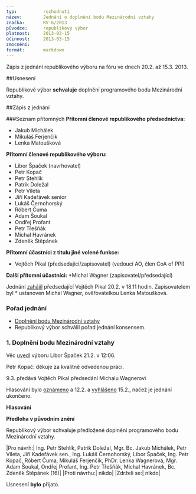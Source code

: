 ```yaml
---
typ:          rozhodnutí
název:        Jednání o doplnění bodu Mezinárodní vztahy
značka:       RV 6/2013
původce:      republikový výbor
platnost:     2013-03-15
účinnost:     2013-03-15
zmocnění:     
formát:       markdown
---
```


Zápis z jednání republikového výboru na fóru ve dnech 20.2. až 15.3. 2013.

##Usnesení

Republikové výbor **schvaluje** doplnění programového bodu Mezinárodní vztahy.

##Zápis z jednání

###Seznam přítomných
**Přítomní členové republikového předsednictva:**

* Jakub Michálek
* Mikuláš Ferjenčík
* Lenka Matoušková

**Přítomní členové republikového výboru:**

* Libor Špaček (navrhovatel)
* Petr Kopač
* Petr Stehlík
* Patrik Doležal
* Petr Vileta
* Jiří Kadeřávek senior
* Lukáš Černohorský
* Róbert Čuma
* Adam Šoukal
* Ondřej Profant
* Petr Třešňák
* Michal Havránek
* Zdeněk Štěpánek

**Přítomní účastníci z titulu jiné volené funkce:**

* Vojtěch Pikal (předsedající/zapisovatel) (vedoucí AO, člen CoA of PPI)

**Další přítomní účastníci:**
*Michal Wagner (zapisovatel/předsedající)

Jednání [zahájil](https://forum.pirati.cz/republikovy-vybor-f248/rv-6-2013-doplneni-bodu-mezinarodni-vztahy-t15837.html#p198199) předsedající Vojtěch Pikal 20.2. v 18.11 hodin. Zapisovatelem byl * ustanoven Michal Wagner, ověřovatelkou Lenka Matoušková.

### Pořad jednání

* [Doplnění bodu Mezinárodní vztahy](http://www.pirati.cz/rv/6_2013#doplneni_bodu_mezinarodni_vztahy)
* Republikový výbor schválil pořad jednání konsensem.

### 1. Doplnění bodu Mezinárodní vztahy
Věc [uvedl](https://forum.pirati.cz/republikovy-vybor-f248/rv-6-2013-doplneni-bodu-mezinarodni-vztahy-t15837.html#p198344) výboru Libor Špaček 21.2. v 12:06.

Petr Kopač: děkuje za kvalitně odvedenou práci.

9.3. předává Vojtěch Pikal předsedání Michalu Wagnerovi

Hlasování bylo [oznámeno](https://forum.pirati.cz/republikovy-vybor-f248/rv-6-2013-doplneni-bodu-mezinarodni-vztahy-t15837.html#p200811) a 12.2. a [vyhlášeno](https://forum.pirati.cz/hlasovani-republikoveho-vyboru-f578/rv-6-2013-hlasovani-o-doplneni-bodu-mezinarodni-vztahy-t15996-10.html#p201326) 15.2., načež je jednání ukončeno.

**Hlasování**

**Předloha v původním znění**

Republikový výbor schvaluje předložené doplnění programového bodu Mezinárodní vztahy.

|Pro návrh:| Ing. Petr Stehlík, Patrik Doležal, Mgr. Bc. Jakub Michálek, Petr Vileta, Jiří Kadeřávek sen., Ing. Lukáš Černohorský, Libor Špaček, Ing. Petr Kopač, Róbert Čuma, Mikuláš Ferjenčík, PhDr. Lenka Wagnerová, Mgr. Adam Šoukal, Ondřej Profant, Ing. Petr Třešňák, Michal Havránek, Bc. Zdeněk Štěpánek (16)|
|Proti návrhu:| nikdo|
|Zdrželi se:| nikdo|

Usnesení **bylo** přijato.
